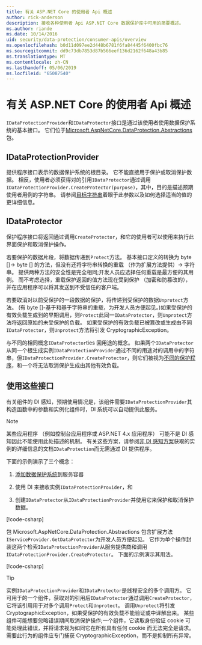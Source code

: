 ```yaml
---
title: 有关 ASP.NET Core 的使用者 Api 概述
author: rick-anderson
description: 接收各种使用者 Api ASP.NET Core 数据保护库中可用的简要概述。
ms.author: riande
ms.date: 10/14/2016
uid: security/data-protection/consumer-apis/overview
ms.openlocfilehash: b0d11d097ee2d448b6781f6fa84445f6400fbc76
ms.sourcegitcommit: dd9c73db7853d87b566eef136d2162f648a43b85
ms.translationtype: MT
ms.contentlocale: zh-CN
ms.lasthandoff: 05/06/2019
ms.locfileid: "65087540"
---
```

# <a name="consumer-apis-overview-for-aspnet-core"></a>有关 ASP.NET Core 的使用者 Api 概述

`IDataProtectionProvider`和`IDataProtector`接口是通过该使用者使用数据保护系统的基本接口。 它们位于[Microsoft.AspNetCore.DataProtection.Abstractions](https://www.nuget.org/packages/Microsoft.AspNetCore.DataProtection.Abstractions/)包。

## <a name="idataprotectionprovider"></a>IDataProtectionProvider

提供程序接口表示的数据保护系统的根目录。 它不能直接用于保护或取消保护数据。 相反，使用者必须获得对的引用`IDataProtector`通过调用`IDataProtectionProvider.CreateProtector(purpose)`，其中，目的是描述预期使用者用例的字符串。 请参阅[目标字符串](xref:security/data-protection/consumer-apis/purpose-strings)着眼于此参数以及如何选择适当的值的更详细信息。

## <a name="idataprotector"></a>IDataProtector

保护程序接口将返回通过调用`CreateProtector`，和它的使用者可以使用来执行此界面保护和取消保护操作。

若要保护的数据片段，将数据传递到`Protect`方法。 基本接口定义的转换为 byte []-> byte [] 的方法，但没有还将字符串转换的重载 （作为扩展方法提供）-> 字符串。 提供两种方法的安全性是完全相同;开发人员应选择任何重载是最方便的其用例。 而不考虑选择，重载保护返回的值方法现在受到保护 （加密和防篡改的），并在应用程序可以将其发送到不受信任的客户端。

若要取消对以前受保护的一段数据的保护，将传递到受保护的数据`Unprotect`方法。 (有 byte []-基于和基于字符串的重载，为开发人员方便起见。)如果受保护的有效负载生成到的早期调用，则`Protect`此同一`IDataProtector`，则`Unprotect`方法将返回原始的未受保护的负载。 如果受保护的有效负载已被篡改或生成由不同`IDataProtector`，则`Unprotect`方法将引发 CryptographicException。

与不同的相同概念`IDataProtector`ties 回用途的概念。 如果两个`IDataProtector`从同一个根生成实例`IDataProtectionProvider`通过不同的用途对的调用中的字符串，但`IDataProtectionProvider.CreateProtector`，则它们被视为[不同的保护程序](xref:security/data-protection/consumer-apis/purpose-strings)，和一个将无法取消保护生成由其他有效负载。

## <a name="consuming-these-interfaces"></a>使用这些接口

有关组件的 DI 感知，预期使用情况是，该组件需要`IDataProtectionProvider`其构造函数中的参数和实例化组件时，DI 系统可以自动提供此服务。

> [!NOTE]
> 某些应用程序 （例如控制台应用程序或 ASP.NET 4.x 应用程序） 可能不是 DI 感知因此不能使用此处描述的机制。 有关这些方案，请参阅[非 DI 感知方案](xref:security/data-protection/configuration/non-di-scenarios)获取的实例的详细信息的文档`IDataProtection`而无需通过 DI 提供程序。

下面的示例演示了三个概念：

1. [添加数据保护系统](xref:security/data-protection/configuration/overview)到服务容器

2. 使用 DI 来接收实例`IDataProtectionProvider`，和

3. 创建`IDataProtector`从`IDataProtectionProvider`并使用它来保护和取消保护数据。

[!code-csharp[](../using-data-protection/samples/protectunprotect.cs?highlight=26,34,35,36,37,38,39,40)]

包 Microsoft.AspNetCore.DataProtection.Abstractions 包含扩展方法`IServiceProvider.GetDataProtector`为开发人员方便起见。 它作为单个操作封装这两个检索`IDataProtectionProvider`从服务提供商和调用`IDataProtectionProvider.CreateProtector`。 下面的示例演示其用法。

[!code-csharp[](./overview/samples/getdataprotector.cs?highlight=15)]

>[!TIP]
> 实例`IDataProtectionProvider`和`IDataProtector`是线程安全的多个调用方。 它可用于的一个组件，获取对的引用后`IDataProtector`通过调用`CreateProtector`，它将该引用用于对多个调用`Protect`和`Unprotect`。 调用`Unprotect`将引发 CryptographicException，如果受保护的有效负载不能验证或中译解出来。 某些组件可能想要忽略错误期间取消保护操作;一个组件，它读取身份验证 cookie 可能处理此错误，并将请求视为如同它在所有具有任何 cookie 而无法完全是请求。 需要此行为的组件应专门捕获 CryptographicException，而不是抑制所有异常。
